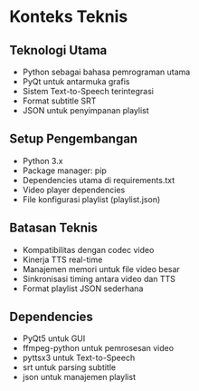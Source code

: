 # Konteks Teknis

## Teknologi Utama
- Python sebagai bahasa pemrograman utama
- PyQt untuk antarmuka grafis
- Sistem Text-to-Speech terintegrasi
- Format subtitle SRT
- JSON untuk penyimpanan playlist

## Setup Pengembangan
- Python 3.x
- Package manager: pip
- Dependencies utama di requirements.txt
- Video player dependencies
- File konfigurasi playlist (playlist.json)

## Batasan Teknis
- Kompatibilitas dengan codec video
- Kinerja TTS real-time
- Manajemen memori untuk file video besar
- Sinkronisasi timing antara video dan TTS
- Format playlist JSON sederhana

## Dependencies
- PyQt5 untuk GUI
- ffmpeg-python untuk pemrosesan video
- pyttsx3 untuk Text-to-Speech
- srt untuk parsing subtitle
- json untuk manajemen playlist